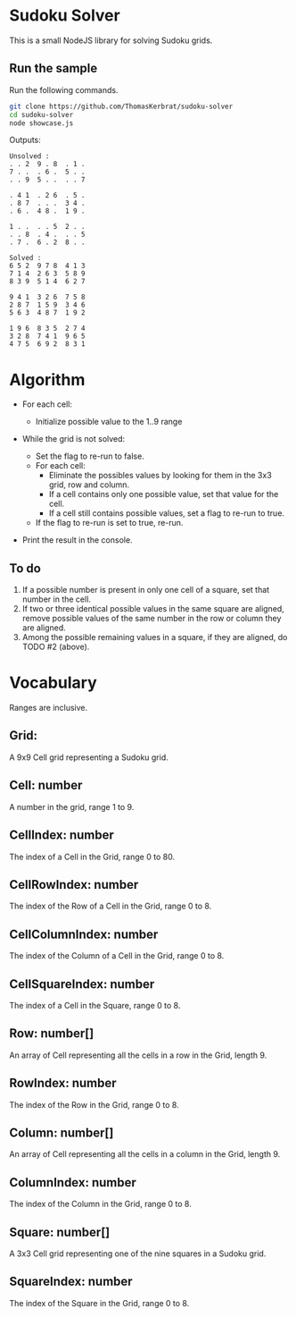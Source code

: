 # Sudoku Solver

This is a small NodeJS library for solving Sudoku grids.

## Run the sample

Run the following commands.

``` bash
git clone https://github.com/ThomasKerbrat/sudoku-solver
cd sudoku-solver
node showcase.js
```

Outputs:

```
Unsolved :
. . 2  9 . 8  . 1 .
7 . .  . 6 .  5 . .
. . 9  5 . .  . . 7

. 4 1  . 2 6  . 5 .
. 8 7  . . .  3 4 .
. 6 .  4 8 .  1 9 .

1 . .  . . 5  2 . .
. . 8  . 4 .  . . 5
. 7 .  6 . 2  8 . .

Solved :
6 5 2  9 7 8  4 1 3
7 1 4  2 6 3  5 8 9
8 3 9  5 1 4  6 2 7

9 4 1  3 2 6  7 5 8
2 8 7  1 5 9  3 4 6
5 6 3  4 8 7  1 9 2

1 9 6  8 3 5  2 7 4
3 2 8  7 4 1  9 6 5
4 7 5  6 9 2  8 3 1
```

# Algorithm

- For each cell:
    - Initialize possible value to the 1..9 range

- While the grid is not solved:
    - Set the flag to re-run to false.
    - For each cell:
        - Eliminate the possibles values by looking for them in the 3x3 grid, row and column.
        - If a cell contains only one possible value, set that value for the cell.
        - If a cell still contains possible values, set a flag to re-run to true.
    - If the flag to re-run is set to true, re-run.

- Print the result in the console.

## To do

1. If a possible number is present in only one cell of a square, set that number in the cell.
2. If two or three identical possible values in the same square are aligned, remove possible values of the same number in the row or column they are aligned.
3. Among the possible remaining values in a square, if they are aligned, do TODO #2 (above).

# Vocabulary

Ranges are inclusive.

## Grid:
A 9x9 Cell grid representing a Sudoku grid.


## Cell: number
A number in the grid, range 1 to 9.

## CellIndex: number
The index of a Cell in the Grid, range 0 to 80.

## CellRowIndex: number
The index of the Row of a Cell in the Grid, range 0 to 8.

## CellColumnIndex: number
The index of the Column of a Cell in the Grid, range 0 to 8.

## CellSquareIndex: number
The index of a Cell in the Square, range 0 to 8.


## Row: number[]
An array of Cell representing all the cells in a row in the Grid, length 9.

## RowIndex: number
The index of the Row in the Grid, range 0 to 8.


## Column: number[]
An array of Cell representing all the cells in a column in the Grid, length 9.

## ColumnIndex: number
The index of the Column in the Grid, range 0 to 8.


## Square: number[]
A 3x3 Cell grid representing one of the nine squares in a Sudoku grid.

## SquareIndex: number
The index of the Square in the Grid, range 0 to 8.
